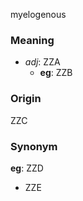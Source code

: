 myelogenous
### Meaning
+ _adj_: ZZA
	+ __eg__: ZZB

### Origin

ZZC

### Synonym

__eg__: ZZD

+ ZZE


